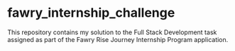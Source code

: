 # fawry_internship_challenge
This repository contains my solution to the Full Stack Development task assigned as part of the Fawry Rise Journey Internship Program application.
